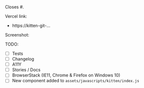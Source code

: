 Closes #.

Vercel link:

- https://kitten-git-…

Screenshot:


TODO:

- [ ] Tests
- [ ] Changelog
- [ ] A11Y
- [ ] Stories / Docs
- [ ] BrowserStack (IE11, Chrome & Firefox on Windows 10)
- [ ] New component added to `assets/javascripts/kitten/index.js`
